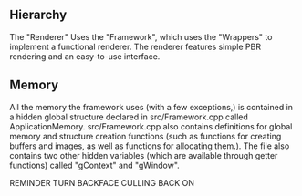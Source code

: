 ## Hierarchy
The "Renderer" Uses the "Framework", which uses the "Wrappers" to implement a functional renderer. The renderer features simple PBR rendering and an easy-to-use interface.

## Memory
 All the memory the framework uses (with a few exceptions,) is contained in a hidden global structure declared in src/Framework.cpp called ApplicationMemory. src/Framework.cpp also contains definitions for global memory and structure creation functions (such as functions for creating buffers and images, as well as functions for allocating them.). The file also contains two other hidden variables (which are available through getter functions) called "gContext" and "gWindow".

REMINDER TURN BACKFACE CULLING BACK ON